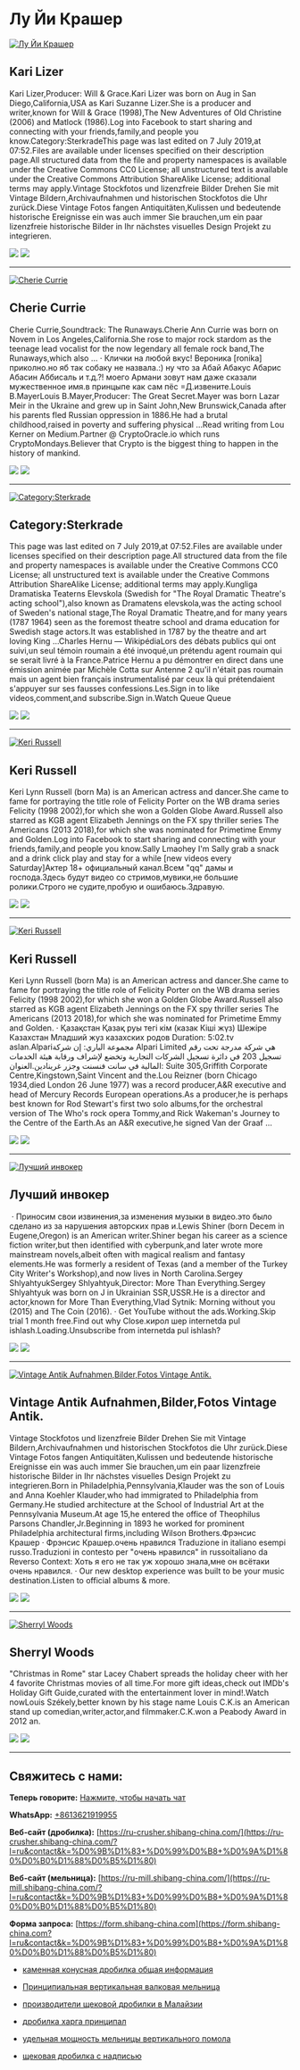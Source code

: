 # Лу Йи Крашер

<a href="https://swt.shibang-china.com/?l=ru&img&k=%D0%9B%D1%83+%D0%99%D0%B8+%D0%9A%D1%80%D0%B0%D1%88%D0%B5%D1%80" target="_blank">![Лу Йи Крашер](http://static.shibang-china.com/all-800x300/1332.jpg)</a>

## Kari Lizer
Kari Lizer,Producer: Will &amp; Grace.Kari Lizer was born on Aug in San Diego,California,USA as Kari Suzanne Lizer.She is a producer and writer,known for Will &amp; Grace (1998),The New Adventures of Old Christine (2006) and Matlock (1986).Log into Facebook to start sharing and connecting with your friends,family,and people you know.Category:SterkradeThis page was last edited on 7 July 2019,at 07:52.Files are available under licenses specified on their description page.All structured data from the file and property namespaces is available under the Creative Commons CC0 License; all unstructured text is available under the Creative Commons Attribution ShareAlike License; additional terms may apply.Vintage Stockfotos und lizenzfreie Bilder Drehen Sie mit Vintage Bildern,Archivaufnahmen und historischen Stockfotos die Uhr zur&#252;ck.Diese Vintage Fotos fangen Antiquit&#228;ten,Kulissen und bedeutende historische Ereignisse ein was auch immer Sie brauchen,um ein paar lizenzfreie historische Bilder in Ihr n&#228;chstes visuelles Design Projekt zu integrieren.


<a href="https://whatsapp.shibangsoft.com/WhatsApp.php" target="_blank" title="WhatsApp">![](http://static.shibang-china.com/icon/whatsapp.png)</a> <a href="https://swt.shibang-china.com/?l=ru&icon&k=%D0%9B%D1%83+%D0%99%D0%B8+%D0%9A%D1%80%D0%B0%D1%88%D0%B5%D1%80" target="_blank">![](http://static.shibang-china.com/icon/chat-ru.png)</a>

---

<a href="https://swt.shibang-china.com/?l=ru&img&k=%D0%9B%D1%83+%D0%99%D0%B8+%D0%9A%D1%80%D0%B0%D1%88%D0%B5%D1%80" target="_blank">![Cherie Currie](http://static.shibang-china.com/all-800x300/279.jpg)</a>

## Cherie Currie
Cherie Currie,Soundtrack: The Runaways.Cherie Ann Currie was born on Novem in Los Angeles,California.She rose to major rock stardom as the teenage lead vocalist for the now legendary all female rock band,The Runaways,which also …&nbsp;&#0183;&#32;Клички на любой вкус! Вероника [ronika] приколно.но яб так собаку не назвала.:) ну что за Абай Абакус Абарис Абасин Аббисаль и т.д.?! моего Армани зовут нам даже сказали мужественное имя.в принцыпе как сам пёс =Д.извените.Louis B.MayerLouis B.Mayer,Producer: The Great Secret.Mayer was born Lazar Meir in the Ukraine and grew up in Saint John,New Brunswick,Canada after his parents fled Russian oppression in 1886.He had a brutal childhood,raised in poverty and suffering physical …Read writing from Lou Kerner on Medium.Partner @ CryptoOracle.io which runs CryptoMondays.Believer that Crypto is the biggest thing to happen in the history of mankind.


<a href="https://whatsapp.shibangsoft.com/WhatsApp.php" target="_blank" title="WhatsApp">![](http://static.shibang-china.com/icon/whatsapp.png)</a> <a href="https://swt.shibang-china.com/?l=ru&icon&k=%D0%9B%D1%83+%D0%99%D0%B8+%D0%9A%D1%80%D0%B0%D1%88%D0%B5%D1%80" target="_blank">![](http://static.shibang-china.com/icon/chat-ru.png)</a>

---

<a href="https://swt.shibang-china.com/?l=ru&img&k=%D0%9B%D1%83+%D0%99%D0%B8+%D0%9A%D1%80%D0%B0%D1%88%D0%B5%D1%80" target="_blank">![Category:Sterkrade](http://static.shibang-china.com/all-800x300/972.jpg)</a>

## Category:Sterkrade
This page was last edited on 7 July 2019,at 07:52.Files are available under licenses specified on their description page.All structured data from the file and property namespaces is available under the Creative Commons CC0 License; all unstructured text is available under the Creative Commons Attribution ShareAlike License; additional terms may apply.Kungliga Dramatiska Teaterns Elevskola (Swedish for &quot;The Royal Dramatic Theatre's acting school&quot;),also known as Dramatens elevskola,was the acting school of Sweden's national stage,The Royal Dramatic Theatre,and for many years (1787 1964) seen as the foremost theatre school and drama education for Swedish stage actors.It was established in 1787 by the theatre and art loving King …Charles Hernu — Wikip&#233;diaLors des d&#233;bats publics qui ont suivi,un seul t&#233;moin roumain a &#233;t&#233; invoqu&#233;,un pr&#233;tendu agent roumain qui se serait livr&#233; &#224; la France.Patrice Hernu a pu d&#233;montrer en direct dans une &#233;mission anim&#233;e par Mich&#232;le Cotta sur Antenne 2 qu'il n'&#233;tait pas roumain mais un agent bien fran&#231;ais instrumentalis&#233; par ceux l&#224; qui pr&#233;tendaient s'appuyer sur ses fausses confessions.Les.Sign in to like videos,comment,and subscribe.Sign in.Watch Queue Queue


<a href="https://whatsapp.shibangsoft.com/WhatsApp.php" target="_blank" title="WhatsApp">![](http://static.shibang-china.com/icon/whatsapp.png)</a> <a href="https://swt.shibang-china.com/?l=ru&icon&k=%D0%9B%D1%83+%D0%99%D0%B8+%D0%9A%D1%80%D0%B0%D1%88%D0%B5%D1%80" target="_blank">![](http://static.shibang-china.com/icon/chat-ru.png)</a>

---

<a href="https://swt.shibang-china.com/?l=ru&img&k=%D0%9B%D1%83+%D0%99%D0%B8+%D0%9A%D1%80%D0%B0%D1%88%D0%B5%D1%80" target="_blank">![Keri Russell](http://static.shibang-china.com/all-800x300/817.jpg)</a>

## Keri Russell
Keri Lynn Russell (born Ma) is an American actress and dancer.She came to fame for portraying the title role of Felicity Porter on the WB drama series Felicity (1998 2002),for which she won a Golden Globe Award.Russell also starred as KGB agent Elizabeth Jennings on the FX spy thriller series The Americans (2013 2018),for which she was nominated for Primetime Emmy and Golden.Log into Facebook to start sharing and connecting with your friends,family,and people you know.Sally Lmaohey I'm Sally grab a snack and a drink click play and stay for a while [new videos every Saturday]Актер 18+ официальный канал.Всем &quot;qq&quot; дамы и господа.Здесь будут видео со стримов,мувики,не большие ролики.Строго не судите,пробую и ошибаюсь.Здравую.


<a href="https://whatsapp.shibangsoft.com/WhatsApp.php" target="_blank" title="WhatsApp">![](http://static.shibang-china.com/icon/whatsapp.png)</a> <a href="https://swt.shibang-china.com/?l=ru&icon&k=%D0%9B%D1%83+%D0%99%D0%B8+%D0%9A%D1%80%D0%B0%D1%88%D0%B5%D1%80" target="_blank">![](http://static.shibang-china.com/icon/chat-ru.png)</a>

---

<a href="https://swt.shibang-china.com/?l=ru&img&k=%D0%9B%D1%83+%D0%99%D0%B8+%D0%9A%D1%80%D0%B0%D1%88%D0%B5%D1%80" target="_blank">![Keri Russell](http://static.shibang-china.com/all-800x300/498.jpg)</a>

## Keri Russell
Keri Lynn Russell (born Ma) is an American actress and dancer.She came to fame for portraying the title role of Felicity Porter on the WB drama series Felicity (1998 2002),for which she won a Golden Globe Award.Russell also starred as KGB agent Elizabeth Jennings on the FX spy thriller series The Americans (2013 2018),for which she was nominated for Primetime Emmy and Golden.&nbsp;&#0183;&#32;Қазақстан Қазақ руы тегі кім (казак Кіші жүз) Шежіре Казахстан Младший жуз казахских родов Duration: 5:02.tv aslan.Alpariمجموعة الباري: إن شركة Alpari Limited هي شركة مدرجة تحت رقم تسجيل 203 في دائرة تسجيل الشركات التجارية وتخضع لإشراف ورقابة هيئة الخدمات المالية في سانت فنسنت وجزر غرينادين.العنوان: Suite 305,Griffith Corporate Centre,Kingstown,Saint Vincent and the.Lou Reizner (born Chicago 1934,died London 26 June 1977) was a record producer,A&amp;R executive and head of Mercury Records European operations.As a producer,he is perhaps best known for Rod Stewart's first two solo albums,for the orchestral version of The Who's rock opera Tommy,and Rick Wakeman's Journey to the Centre of the Earth.As an A&amp;R executive,he signed Van der Graaf …


<a href="https://whatsapp.shibangsoft.com/WhatsApp.php" target="_blank" title="WhatsApp">![](http://static.shibang-china.com/icon/whatsapp.png)</a> <a href="https://swt.shibang-china.com/?l=ru&icon&k=%D0%9B%D1%83+%D0%99%D0%B8+%D0%9A%D1%80%D0%B0%D1%88%D0%B5%D1%80" target="_blank">![](http://static.shibang-china.com/icon/chat-ru.png)</a>

---

<a href="https://swt.shibang-china.com/?l=ru&img&k=%D0%9B%D1%83+%D0%99%D0%B8+%D0%9A%D1%80%D0%B0%D1%88%D0%B5%D1%80" target="_blank">![Лучший инвокер](http://static.shibang-china.com/all-800x300/236.jpg)</a>

## Лучший инвокер
&nbsp;&#0183;&#32;Приносим свои извинения,за изменения музыки в видео.это было сделано из за нарушения авторских прав и.Lewis Shiner (born Decem in Eugene,Oregon) is an American writer.Shiner began his career as a science fiction writer,but then identified with cyberpunk,and later wrote more mainstream novels,albeit often with magical realism and fantasy elements.He was formerly a resident of Texas (and a member of the Turkey City Writer's Workshop),and now lives in North Carolina.Sergey ShlyahtyukSergey Shlyahtyuk,Director: More Than Everything.Sergey Shlyahtyuk was born on J in Ukrainian SSR,USSR.He is a director and actor,known for More Than Everything,Vlad Sytnik: Morning without you (2015) and The Coin (2016).&nbsp;&#0183;&#32;Get YouTube without the ads.Working.Skip trial 1 month free.Find out why Close.кирол шер internetda pul ishlash.Loading.Unsubscribe from internetda pul ishlash?


<a href="https://whatsapp.shibangsoft.com/WhatsApp.php" target="_blank" title="WhatsApp">![](http://static.shibang-china.com/icon/whatsapp.png)</a> <a href="https://swt.shibang-china.com/?l=ru&icon&k=%D0%9B%D1%83+%D0%99%D0%B8+%D0%9A%D1%80%D0%B0%D1%88%D0%B5%D1%80" target="_blank">![](http://static.shibang-china.com/icon/chat-ru.png)</a>

---

<a href="https://swt.shibang-china.com/?l=ru&img&k=%D0%9B%D1%83+%D0%99%D0%B8+%D0%9A%D1%80%D0%B0%D1%88%D0%B5%D1%80" target="_blank">![Vintage Antik Aufnahmen,Bilder,Fotos Vintage Antik.](http://static.shibang-china.com/all-800x300/946.jpg)</a>

## Vintage Antik Aufnahmen,Bilder,Fotos Vintage Antik.
Vintage Stockfotos und lizenzfreie Bilder Drehen Sie mit Vintage Bildern,Archivaufnahmen und historischen Stockfotos die Uhr zur&#252;ck.Diese Vintage Fotos fangen Antiquit&#228;ten,Kulissen und bedeutende historische Ereignisse ein was auch immer Sie brauchen,um ein paar lizenzfreie historische Bilder in Ihr n&#228;chstes visuelles Design Projekt zu integrieren.Born in Philadelphia,Pennsylvania,Klauder was the son of Louis and Anna Koehler Klauder,who had immigrated to Philadelphia from Germany.He studied architecture at the School of Industrial Art at the Pennsylvania Museum.At age 15,he entered the office of Theophilus Parsons Chandler,Jr.Beginning in 1893 he worked for prominent Philadelphia architectural firms,including Wilson Brothers.Фрэнсис Крашер&nbsp;&#0183;&#32;Фрэнсис Крашер.очень нравился Traduzione in italiano esempi russo.Traduzioni in contesto per &quot;очень нравился&quot; in russoitaliano da Reverso Context: Хоть я его не так уж хорошо знала,мне он всётаки очень нравился.&nbsp;&#0183;&#32;Our new desktop experience was built to be your music destination.Listen to official albums &amp; more.


<a href="https://whatsapp.shibangsoft.com/WhatsApp.php" target="_blank" title="WhatsApp">![](http://static.shibang-china.com/icon/whatsapp.png)</a> <a href="https://swt.shibang-china.com/?l=ru&icon&k=%D0%9B%D1%83+%D0%99%D0%B8+%D0%9A%D1%80%D0%B0%D1%88%D0%B5%D1%80" target="_blank">![](http://static.shibang-china.com/icon/chat-ru.png)</a>

---

<a href="https://swt.shibang-china.com/?l=ru&img&k=%D0%9B%D1%83+%D0%99%D0%B8+%D0%9A%D1%80%D0%B0%D1%88%D0%B5%D1%80" target="_blank">![Sherryl Woods](http://static.shibang-china.com/all-800x300/864.jpg)</a>

## Sherryl Woods
&quot;Christmas in Rome&quot; star Lacey Chabert spreads the holiday cheer with her 4 favorite Christmas movies of all time.For more gift ideas,check out IMDb's Holiday Gift Guide,curated with the entertainment lover in mind!.Watch nowLouis Sz&#233;kely,better known by his stage name Louis C.K.is an American stand up comedian,writer,actor,and filmmaker.C.K.won a Peabody Award in 2012 an.

<a href="https://whatsapp.shibangsoft.com/WhatsApp.php" target="_blank" title="WhatsApp">![](http://static.shibang-china.com/icon/whatsapp.png)</a> <a href="https://swt.shibang-china.com/?l=ru&icon&k=%D0%9B%D1%83+%D0%99%D0%B8+%D0%9A%D1%80%D0%B0%D1%88%D0%B5%D1%80" target="_blank">![](http://static.shibang-china.com/icon/chat-ru.png)</a>

---
## Свяжитесь с нами:

**Теперь говорите:** [Нажмите, чтобы начать чат](https://swt.shibang-china.com?l=ru&contact&k=%D0%9B%D1%83+%D0%99%D0%B8+%D0%9A%D1%80%D0%B0%D1%88%D0%B5%D1%80)

**WhatsApp:**  [+8613621919955](https://whatsapp.shibangsoft.com/WhatsApp.php)

**Веб-сайт (дробилка):** [https://ru-crusher.shibang-china.com/](https://ru-crusher.shibang-china.com/?l=ru&contact&k=%D0%9B%D1%83+%D0%99%D0%B8+%D0%9A%D1%80%D0%B0%D1%88%D0%B5%D1%80)

**Веб-сайт (мельница):** [https://ru-mill.shibang-china.com/](https://ru-mill.shibang-china.com/?l=ru&contact&k=%D0%9B%D1%83+%D0%99%D0%B8+%D0%9A%D1%80%D0%B0%D1%88%D0%B5%D1%80)

**Форма запроса:** [https://form.shibang-china.com](https://form.shibang-china.com?l=ru&contact&k=%D0%9B%D1%83+%D0%99%D0%B8+%D0%9A%D1%80%D0%B0%D1%88%D0%B5%D1%80)

* [каменная конусная дробилка общая информация](../133/%D0%BA%D0%B0%D0%BC%D0%B5%D0%BD%D0%BD%D0%B0%D1%8F%20%D0%BA%D0%BE%D0%BD%D1%83%D1%81%D0%BD%D0%B0%D1%8F%20%D0%B4%D1%80%D0%BE%D0%B1%D0%B8%D0%BB%D0%BA%D0%B0%20%D0%BE%D0%B1%D1%89%D0%B0%D1%8F%20%D0%B8%D0%BD%D1%84%D0%BE%D1%80%D0%BC%D0%B0%D1%86%D0%B8%D1%8F.md)

* [Принципиальная вертикальная валковая мельница](../132/%D0%9F%D1%80%D0%B8%D0%BD%D1%86%D0%B8%D0%BF%D0%B8%D0%B0%D0%BB%D1%8C%D0%BD%D0%B0%D1%8F%20%D0%B2%D0%B5%D1%80%D1%82%D0%B8%D0%BA%D0%B0%D0%BB%D1%8C%D0%BD%D0%B0%D1%8F%20%D0%B2%D0%B0%D0%BB%D0%BA%D0%BE%D0%B2%D0%B0%D1%8F%20%D0%BC%D0%B5%D0%BB%D1%8C%D0%BD%D0%B8%D1%86%D0%B0.md)

* [производители щековой дробилки в Малайзии](../133/%D0%BF%D1%80%D0%BE%D0%B8%D0%B7%D0%B2%D0%BE%D0%B4%D0%B8%D1%82%D0%B5%D0%BB%D0%B8%20%D1%89%D0%B5%D0%BA%D0%BE%D0%B2%D0%BE%D0%B9%20%D0%B4%D1%80%D0%BE%D0%B1%D0%B8%D0%BB%D0%BA%D0%B8%20%D0%B2%20%D0%9C%D0%B0%D0%BB%D0%B0%D0%B9%D0%B7%D0%B8%D0%B8.md)

* [дробилка харга принципал](../131/%D0%B4%D1%80%D0%BE%D0%B1%D0%B8%D0%BB%D0%BA%D0%B0%20%D1%85%D0%B0%D1%80%D0%B3%D0%B0%20%D0%BF%D1%80%D0%B8%D0%BD%D1%86%D0%B8%D0%BF%D0%B0%D0%BB.md)

* [удельная мощность мельницы вертикального помола](../135/%D1%83%D0%B4%D0%B5%D0%BB%D1%8C%D0%BD%D0%B0%D1%8F%20%D0%BC%D0%BE%D1%89%D0%BD%D0%BE%D1%81%D1%82%D1%8C%20%D0%BC%D0%B5%D0%BB%D1%8C%D0%BD%D0%B8%D1%86%D1%8B%20%D0%B2%D0%B5%D1%80%D1%82%D0%B8%D0%BA%D0%B0%D0%BB%D1%8C%D0%BD%D0%BE%D0%B3%D0%BE%20%D0%BF%D0%BE%D0%BC%D0%BE%D0%BB%D0%B0.md)

* [щековая дробилка с надписью](../133/%D1%89%D0%B5%D0%BA%D0%BE%D0%B2%D0%B0%D1%8F%20%D0%B4%D1%80%D0%BE%D0%B1%D0%B8%D0%BB%D0%BA%D0%B0%20%D1%81%20%D0%BD%D0%B0%D0%B4%D0%BF%D0%B8%D1%81%D1%8C%D1%8E.md)